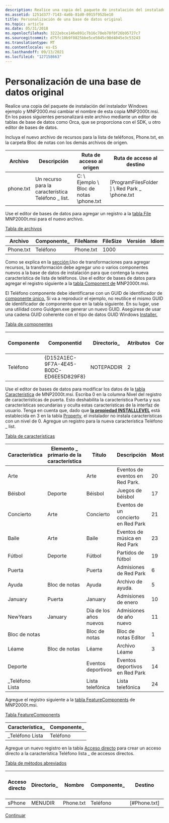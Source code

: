 ```yaml
---
description: Realice una copia del paquete de instalación del instalador Windows ejemplo y MNP2000.msi cambiar el nombre de esta copia MNP2000t.msi.
ms.assetid: 1251d377-7143-4a6b-81d0-0915f952be10
title: Personalización de una base de datos original
ms.topic: article
ms.date: 05/31/2018
ms.openlocfilehash: 3222ebce146e891c7b16c70eb78f0f26b95727c7
ms.sourcegitcommit: d75fc10b9f0825bbe5ce5045c90d4045e3c53243
ms.translationtype: MT
ms.contentlocale: es-ES
ms.lasthandoff: 09/13/2021
ms.locfileid: "127158663"
---
```

# <a name="customizing-an-original-database"></a>Personalización de una base de datos original

Realice una copia del paquete de instalación del instalador Windows ejemplo y MNP2000.msi cambiar el nombre de esta copia MNP2000t.msi. En los pasos siguientes personalizará este archivo mediante un editor de tablas de base de datos como Orca, que se proporciona con el SDK, u otro editor de bases de datos.

Incluya el nuevo archivo de recursos para la lista de teléfonos, Phone.txt, en la carpeta Bloc de notas con los demás archivos de origen.



| Archivo      | Descripción                             | Ruta de acceso al origen                 | Ruta de acceso al destino                               |
|-----------|-----------------------------------------|--------------------------------|----------------------------------------------|
| phone.txt | Un recurso para la característica Teléfono \_ list. | C: \\ Ejemplo \\ Bloc de notas \\phone.txt | \[ProgramFilesFolder \] \\ Red Park \_ \\phone.txt |



 

Use el editor de bases de datos para agregar un registro a la [tabla File](file-table.md) MNP2000t.msi para el nuevo archivo.

[Tabla de archivos](file-table.md)



| Archivo      | Componente\_ | FileName  | FileSize | Versión | Idioma | Atributos | Secuencia |
|-----------|-------------|-----------|----------|---------|----------|------------|----------|
| Phone.txt | Teléfono       | Phone.txt | 1000     |         |          | 0          | 1        |



 

Como se explica en la [sección:](using-transforms-to-add-resources.md)Uso de transformaciones para agregar recursos, la transformación debe agregar uno o varios componentes nuevos a la base de datos de instalación para que contenga la nueva característica de lista de teléfonos. Use el editor de bases de datos para agregar el registro siguiente a la [tabla Component de](component-table.md) MNP2000t.msi.

El Teléfono componente debe identificarse con un GUID de identificador de [componente único.](guid.md) Si va a reproducir el ejemplo, no reutilice el mismo GUID de identificador de componente que en la tabla siguiente. En su lugar, use una utilidad como Guidgen.exe generar un nuevo GUID. Asegúrese de usar una cadena GUID coherente con el tipo de datos GUID Windows [Installer.](guid.md)

[Tabla de componentes](component-table.md)



| Componente | Componentid                            | Directorio\_ | Atributos | Condición | Ruta de acceso de clave   |
|-----------|----------------------------------------|-------------|------------|-----------|-----------|
| Teléfono     | {D152A1EC-9F7A-4E45-B0DC-ED6EE5D829F8} | NOTEPADDIR  | 2          |           | Phone.txt |



 

Use el editor de bases de datos para modificar los datos de la [tabla Característica](feature-table.md) de MNP2000t.msi. Escriba 0 en la columna Nivel del registro de características de puerta. Esto deshabilita la característica Puerta y sus características secundarias y oculta estas características de la interfaz de usuario. Tenga en cuenta que, dado que [**la propiedad INSTALLLEVEL**](installlevel.md) está establecida en 3 en la tabla [Property](property-table.md), el instalador no instala características con un nivel de 0. Agregue un registro para la nueva característica Teléfono \_ list.

[Tabla de características](feature-table.md)



| Característica     | Elemento \_ primario de la característica | Título         | Descripción                | Mostrar | Nivel | Directorio\_ | Atributos |
|-------------|-----------------|---------------|----------------------------|---------|-------|-------------|------------|
| Arte        |                 | Arte          | Eventos de eventos en Red Park.   | 20      | 3     | NOTEPADDIR  | 0          |
| Béisbol    | Deporte           | Béisbol      | Juegos de béisbol             | 17      | 3     | SPORTDIR    | 32         |
| Concierto     | Arte            | Concierto       | Eventos de un concierto en Red Park | 21      | 3     | NOCIONESDIR     | 2          |
| Baile       | Arte            | Baile         | Eventos de música en Red Park   | 23      | 3     | NOCIONESDIR     | 2          |
| Fútbol    | Deporte           | Fútbol      | Partidos de fútbol             | 19      | 3     | SPORTDIR    | 2          |
| Puerta        |                 | Puerta          | Admisiones de Red Park      | 6       | 0     | NOTEPADDIR  | 0          |
| Ayuda        | Bloc de notas         | Ayuda          | Archivo de ayuda.                 | 5       | 3     | NOTEPADDIR  | 1          |
| January     | Puerta            | January       | Admisiones de enero         | 10      | 3     | MONDIR      | 2          |
| NewYears    | January         | Día de los años nuevos | Admisiones de año nuevo   | 11      | 3     | HOLDIR      | 2          |
| Bloc de notas     |                 | Bloc de notas       | Bloc de notas Editor             | 1       | 3     | NOTEPADDIR  | 0          |
| Léame      | Bloc de notas         | Léame        | Archivo Léame                | 3       | 3     | NOTEPADDIR  | 0          |
| Deporte       |                 | Eventos deportivos  | Eventos deportivos en Red Park   | 14      | 3     | NOTEPADDIR  | 0          |
| \_Teléfono Lista |                 | Lista telefónica    | Lista telefónica                 | 24      | 3     | NOTEPADDIR  | 0          |



 

Agregue el registro siguiente a la [tabla FeatureComponents](featurecomponents-table.md) de MNP2000t.msi.

[Tabla FeatureComponents](featurecomponents-table.md)



| Característica\_   | Componente\_ |
|-------------|-------------|
| \_Teléfono Lista | Teléfono       |



 

Agregue un nuevo registro en la tabla [Acceso directo](shortcut-table.md) para crear un acceso directo a la característica Teléfono lista \_ de accesos directos.

[Tabla de métodos abreviados](shortcut-table.md)



| Acceso directo | Directorio\_ | Nombre      | Componente\_ | Destino          | Argumentos | Descripción | Tecla de acceso rápido | Icono\_ | IconIndex | ShowCmd | WkDir |
|----------|-------------|-----------|-------------|-----------------|-----------|-------------|--------|--------|-----------|---------|-------|
| sPhone   | MENUDIR     | Phone.txt | Teléfono       | \[\#Phone.txt\] |           |             |        |        |           |         |       |



 

[Continuar](generating-a-customization-transform.md)

 

 



